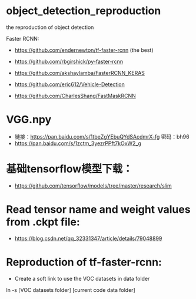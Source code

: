 # object_detection_reproduction
the reproduction of object detection

Faster RCNN: 
- https://github.com/endernewton/tf-faster-rcnn (the best)

- https://github.com/rbgirshick/py-faster-rcnn
- https://github.com/akshaylamba/FasterRCNN_KERAS
- https://github.com/eric612/Vehicle-Detection
- https://github.com/CharlesShang/FastMaskRCNN

# VGG.npy
- 链接：https://pan.baidu.com/s/1tbeZgYEbuQYdSAcdmrX-fg 密码：bh96
- https://pan.baidu.com/s/1zctm_3yezrPPft7kOxW2_g

# 基础tensorflow模型下载：
- https://github.com/tensorflow/models/tree/master/research/slim

# Read tensor name and weight values from .ckpt file:
- https://blog.csdn.net/qq_32331347/article/details/79048899

# Reproduction of tf-faster-rcnn:
- Create a soft link to use the VOC datasets in data folder

ln -s [VOC datasets folder] [current code data folder]
